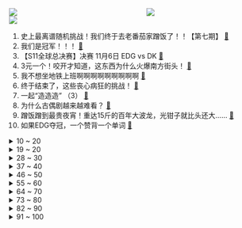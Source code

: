 <div >
	<a style="float:left;width:55%;" href = "https://github.com/anuraghazra/github-readme-stats">
	 <img src = "https://github-readme-stats.vercel.app/api?username=iuuuuuaena&theme=buefy&show_icons=true"/>
	</a>
	<a  style="float:right;width:45%" href = "https://github.com/anuraghazra/github-readme-stats">
	 <img  src="https://github-readme-stats.vercel.app/api/top-langs/?username=anuraghazra&layout=compact"/>
	</a>
	</div>

[![](https://img.shields.io/badge/jxd-@jxdgogogo.xyz-yellowgreen.svg)](https://www.jxdgogogo.xyz)<br>
1. 史上最离谱随机挑战！我们终于去老番茄家蹭饭了！！【第七期】 [:link:](//www.bilibili.com/video/BV1Kh411t7dZ) <br>
2. 我们是冠军！！！ [:link:](//www.bilibili.com/video/BV12R4y1E7kn) <br>
3. 【S11全球总决赛】决赛 11月6日 EDG vs DK [:link:](//www.bilibili.com/video/BV1EP4y1j7kV) <br>
4. 3元一个！咬开才知道，这东西为什么火爆南方街头！ [:link:](//www.bilibili.com/video/BV14v411M7Pj) <br>
5. 我不想坐地铁上班啊啊啊啊啊啊啊啊啊 [:link:](//www.bilibili.com/video/BV1H34y1Z7mm) <br>
6. 终于结束了，这些丧心病狂的挑战！ [:link:](//www.bilibili.com/video/BV1AT4y1d7bC) <br>
7. 一起“造造造” （3） [:link:](//www.bilibili.com/video/BV1WQ4y1S7TZ) <br>
8. 为什么古偶剧越来越难看？ [:link:](//www.bilibili.com/video/BV1sT4y1d7vt) <br>
9. 蹭饭蹭到最贵夜宵！重达15斤的百年大波龙，光钳子就比头还大…… [:link:](//www.bilibili.com/video/BV1tR4y1E7eR) <br>
10. 如果EDG夺冠，一个赞背一个单词 [:link:](//www.bilibili.com/video/BV14Q4y1m7it) <br>
<details>
<summary>10 ~ 20</summary>

11. 后来才发现，唐氏表演法则居然全是真的！ [:link:](//www.bilibili.com/video/BV1fb4y1b7JQ) <br>
12. 袁隆平的猫还在等他回家 [:link:](//www.bilibili.com/video/BV15g411K7Hh) <br>
13. 「周深」新歌《光亮》：戏腔献唱紫禁城！ [:link:](//www.bilibili.com/video/BV1AR4y1E7NS) <br>
14. 借2分钟实现换腰子梦想，尿毒症女孩弹唱《走马》为攒钱治病 [:link:](//www.bilibili.com/video/BV1jL41137ox) <br>
15. 耗时一个月！我终于将它做成了游戏！！（附下载链接） [:link:](//www.bilibili.com/video/BV1Lr4y1y7ZF) <br>
16. 【时代少年团】《这福气给你要不要》之乡村生活体验 [:link:](//www.bilibili.com/video/BV1yb4y187Ny) <br>
17. 看完10月新番，谢谢，我全家泪腺炸了！【泛式】 [:link:](//www.bilibili.com/video/BV1mu411o7wd) <br>
18. EDG赢了！B站为8500万人推出了一项新计划 [:link:](//www.bilibili.com/video/BV1J34y1Z7HD) <br>
19. DK并非不可战胜！上百个录像分析DK的运营细节 [:link:](//www.bilibili.com/video/BV13q4y1V7Lg) <br>
</details>
<details>
<summary>19 ~ 20</summary>

20. 【warma】地上的脚印是谁的？一路跟了过去居然发现……？！ [:link:](//www.bilibili.com/video/BV1344y1i7FK) <br>
21. 一线之间 [:link:](//www.bilibili.com/video/BV1qb4y1b7Hh) <br>
22. 2018年亚运会英雄联盟决赛视频 [:link:](//www.bilibili.com/video/BV1HR4y1E7xz) <br>
23. 11.06今天婚礼，我写了一首歌 [:link:](//www.bilibili.com/video/BV1tq4y137uY) <br>
24. 根本赢不了，EDG听不懂 [:link:](//www.bilibili.com/video/BV1Wq4y1r77g) <br>
25. 卧槽！我蚌埠住了！全是名场面！ [:link:](//www.bilibili.com/video/BV1Tb4y187Bj) <br>
26. 差距怎么就这么大呢 [:link:](//www.bilibili.com/video/BV1C3411b7RV) <br>
27. 火焰切割机应该怎么用？【硬核狠人14】 [:link:](//www.bilibili.com/video/BV1pP4y1j7Lq) <br>
28. 嘴唇干？开裂？怒花4万，我居然测到了没啥用的唇膏！【老爸评测】 [:link:](//www.bilibili.com/video/BV1zQ4y1S71f) <br>
</details>
<details>
<summary>28 ~ 30</summary>

29. 我们被假Steam举报了？揭露百度上的虚假Steam到底有多魔幻？ [:link:](//www.bilibili.com/video/BV1AR4y1E7tQ) <br>
30. 如果EDG夺冠，我就cos塔姆！！ [:link:](//www.bilibili.com/video/BV16S4y1R7ay) <br>
31. 听君一席话，全是废话 3.0 ！！！ [:link:](//www.bilibili.com/video/BV1aT4y1d7zD) <br>
32. 👻 往 生 堂 乐 团 🎺 [:link:](//www.bilibili.com/video/BV1HP4y157MG) <br>
33. 【啊粥】人民的名义09：沙瑞金如何在汉东省扎稳脚跟？ [:link:](//www.bilibili.com/video/BV1dP4y1V7tx) <br>
34. 百万摄像师出镜！！在美国这个美食荒漠，我是如何成为百万美食UP? [:link:](//www.bilibili.com/video/BV1A3411C7Ai) <br>
35. 【崩坏3】青空的约定（声优原创曲） [:link:](//www.bilibili.com/video/BV1yQ4y1q74w) <br>
36. 10000张真实纸牌拍摄！还原惊天魔盗团牌雨术！ [:link:](//www.bilibili.com/video/BV1UU4y1u7nR) <br>
37. 十三年冤案真相大白！结局看哭千万人！国产古装大戏《琅琊榜》第九期 [:link:](//www.bilibili.com/video/BV1fr4y1C7Ze) <br>
</details>
<details>
<summary>37 ~ 40</summary>

38. 庆祝周董出道21载！神曲之最！绝世联手！B站陈奕迅《夜曲》真.粤语版 [:link:](//www.bilibili.com/video/BV1Kg411K7fa) <br>
39. 一切恐惧源自于火力不足，CIA获取中国航天核心机密 [:link:](//www.bilibili.com/video/BV1XF411a76s) <br>
40. 重铸LPL荣光，吾辈义不容辞，EDG加油！ [:link:](//www.bilibili.com/video/BV1Lq4y1V7xp) <br>
41. 【龚俊】东问西答挑战！输赢我来拿捏！ [:link:](//www.bilibili.com/video/BV1cQ4y1B7o5) <br>
42. 《 M C 寄生虫爆发》豆瓣：2.0分 [:link:](//www.bilibili.com/video/BV1M44y1e7CV) <br>
43. 今天我生日 吃顿潮汕火锅！ [:link:](//www.bilibili.com/video/BV1gr4y1y7j6) <br>
44. 可可西里下暴雪堵车！我们在温暖的房车里吃炸鸡！【VanLife】 [:link:](//www.bilibili.com/video/BV16v411T7U8) <br>
45. 【原神手书】《璃月少年少女闲话逸事》 [:link:](//www.bilibili.com/video/BV1fR4y1779Y) <br>
46. 搜救犬杰克并不知道，这次只是比赛… [:link:](//www.bilibili.com/video/BV1wv411g7ud) <br>
</details>
<details>
<summary>46 ~ 50</summary>

47. 【明日方舟手书/动画】Tunnel Vision [:link:](//www.bilibili.com/video/BV1P341187nv) <br>
48. 【基德】B站网友把顶尖科学家问的哑口无言 史上最无语科学论坛！ [:link:](//www.bilibili.com/video/BV1Jh411t7yt) <br>
49. 鬼叫得都比我好听 [:link:](//www.bilibili.com/video/BV11U4y1u7Y9) <br>
50. 英国父子三人测评爆红懒人速食大公开！一看全是中国产！ [:link:](//www.bilibili.com/video/BV1yU4y1u7WF) <br>
51. “全世界都在说中国话” [:link:](//www.bilibili.com/video/BV1vL411375E) <br>
52. 连环整活！把我的自拍纹到女友的脸上…再做成海报贴满全家！ [:link:](//www.bilibili.com/video/BV1jL411u7uP) <br>
53. 崩坏3「星火流音」纪念演出正片 [:link:](//www.bilibili.com/video/BV18r4y1C7xo) <br>
54. 《嘉 文 五 试》 [:link:](//www.bilibili.com/video/BV1x44y1e7T1) <br>
55. 中国人不骗中国人 [:link:](//www.bilibili.com/video/BV1wR4y1t7NS) <br>
</details>
<details>
<summary>55 ~ 60</summary>

56. 5年了，绝对要继续拍下去啊啊啊！ [:link:](//www.bilibili.com/video/BV1SQ4y1S7sJ) <br>
57. 《面试天花板》 [:link:](//www.bilibili.com/video/BV1TL4y1q7KP) <br>
58. 我曾把李白送去坐牢【课本猛男07】 [:link:](//www.bilibili.com/video/BV1er4y1C75D) <br>
59. 救命！！我当时以为爸妈在吹牛！！！ [:link:](//www.bilibili.com/video/BV1K34y1Z75t) <br>
60. 还是那句话：不破不立！！！ [:link:](//www.bilibili.com/video/BV1f3411b75o) <br>
61. 原来真的有人，从一开始就把对方计划在自己的未来里了 [:link:](//www.bilibili.com/video/BV18q4y1r72E) <br>
62. 【4K60FPS】英雄联盟《Legends Never Die》战歌起！传奇不朽！ [:link:](//www.bilibili.com/video/BV1XR4y1E7cm) <br>
63. 985本科，却是全场学历最低 | 大厂面试吐槽 [:link:](//www.bilibili.com/video/BV1VF411a7pr) <br>
64. 【不要笑挑战】这很可能是最后一期了！ [:link:](//www.bilibili.com/video/BV1EP4y1j7nt) <br>
</details>
<details>
<summary>64 ~ 70</summary>

65. 班长的坟墓！却是孬兵的天堂？《士兵突击》P2 [:link:](//www.bilibili.com/video/BV13h411t78v) <br>
66. 造桥鬼才：耗费168个小时，只为造出一座“世界第一”的桥 [:link:](//www.bilibili.com/video/BV1Jb4y187Bn) <br>
67. 5G，华为，土耳其——我花了两个月，搞懂了5G背后的秘密 [:link:](//www.bilibili.com/video/BV1fq4y1g7hq) <br>
68. 【时尚原神】提瓦特学园，少女新生大揭秘! [:link:](//www.bilibili.com/video/BV1hq4y1R7Dw) <br>
69. 家人们，丢人丢到家了 [:link:](//www.bilibili.com/video/BV1nQ4y1S71R) <br>
70. 农村个性姑姑，给侄子做辣皮子手擀面，真香真好吃 [:link:](//www.bilibili.com/video/BV1WL411u7NR) <br>
71. 在有生之年，靠唱歌才艺，赚取点治疗生活费还债，今天唱首《海底》 [:link:](//www.bilibili.com/video/BV1qP4y1L7YC) <br>
72. 【low君】《韩剧十大老公2》：不心动挑战继续，你们点的老公又来了！ [:link:](//www.bilibili.com/video/BV1534y1Z7Tk) <br>
73. 耗时6个月手机剪辑! 中国女性历史编年表影视化混剪 |上古时期——辛亥革命 [:link:](//www.bilibili.com/video/BV1oS4y1R79j) <br>
</details>
<details>
<summary>73 ~ 80</summary>

74. 《 只 要 是 日 语 就 画 风 突 变 》 [:link:](//www.bilibili.com/video/BV1Jq4y1V7re) <br>
75. 众望所归的2.5周年剧情！长夜临光活动交代了哪些？ [:link:](//www.bilibili.com/video/BV1gf4y1u7Wm) <br>
76. 【原神】狼王：？你这胡桃保真吗，听着不对啊！！ [:link:](//www.bilibili.com/video/BV1Xu411o71Z) <br>
77. 第一章：铜雀荐舞宴群臣【舞千年】 [:link:](//www.bilibili.com/video/BV1HF411a7WX) <br>
78. 【医学博士】鬼压床会对身体有害吗？I 鬼压床预示着什么问题？ [:link:](//www.bilibili.com/video/BV16L4y1q77U) <br>
79. EDG粉丝现状 [:link:](//www.bilibili.com/video/BV1kL4y1q7E8) <br>
80. 1个细节，拿捏马丁靴的搭配奥秘，怎么穿都好看！ [:link:](//www.bilibili.com/video/BV1hq4y1r7sV) <br>
81. 早 期 C4 制 作 过 程 [:link:](//www.bilibili.com/video/BV1fL4y1i7Q2) <br>
82. 一格一“肝”一树苗！  把一格建成主世界【5】 [:link:](//www.bilibili.com/video/BV1FR4y1E78z) <br>
</details>
<details>
<summary>82 ~ 90</summary>

83. 无人机领域里的最强王者，仍有缺憾？大疆Mavic 3 评测 [:link:](//www.bilibili.com/video/BV1CL4y1q7M4) <br>
84. 这个狙击手不太冷 [:link:](//www.bilibili.com/video/BV1234y1o7PM) <br>
85. 小羊！「艾雅法拉泳装cos」 [:link:](//www.bilibili.com/video/BV1Sq4y1r769) <br>
86. 【STN快报第六季8】你会给你哥哥打榜么？我会给我哥哥打拳！ [:link:](//www.bilibili.com/video/BV1VL411u7B4) <br>
87. 偶尔御一下也没关系吧⭐Hot Issue [:link:](//www.bilibili.com/video/BV18r4y1C7Lp) <br>
88. 全程卧槽！一位中国玩家暴肝五个月一个人的稻妻城！可莉狂喜！ [:link:](//www.bilibili.com/video/BV1844y1e7m8) <br>
89. 国人作者根据真实事件改编的游戏，上架日本争议不断！ [:link:](//www.bilibili.com/video/BV1hr4y1C758) <br>
90. 小猫咪你洗澡倒是叫两声啊！ [:link:](//www.bilibili.com/video/BV12T4y1d7Dk) <br>
91. 文化输出！菲律宾猛男首次穿汉服跳《寄明月》 [:link:](//www.bilibili.com/video/BV1iR4y1E7JF) <br>
</details>
<details>
<summary>91 ~ 100</summary>

92. 腌酸菜的生物学老师用科学说服不了东北的母亲 [:link:](//www.bilibili.com/video/BV1jT4y1d7iY) <br>
93. 尴 尬 入 狱 [:link:](//www.bilibili.com/video/BV1XQ4y1q7zE) <br>
94. 给狸花猫装上摄像头，看看它天天都去哪了（2） [:link:](//www.bilibili.com/video/BV1bQ4y1S7gW) <br>
95. 那一刻，他成神了 [:link:](//www.bilibili.com/video/BV1744y1i7MF) <br>
96. 别找借口，你就是坏！ [:link:](//www.bilibili.com/video/BV1ZU4y1u7W6) <br>
97. 当我作死在电脑上下载了p2p下崽器后 [:link:](//www.bilibili.com/video/BV1Wv411T77m) <br>
98. 我 的 畜 生 朋 友 2 [:link:](//www.bilibili.com/video/BV1ob4y187Ef) <br>
99. 胡桃：我的痛楚你们懂吗？ [:link:](//www.bilibili.com/video/BV1wQ4y1B7Xw) <br>
100. 4步解决体能问题：告别瞎练！国家一级运动员体能训练法则 [:link:](//www.bilibili.com/video/BV1L44y1e7L9) <br>
</details>
